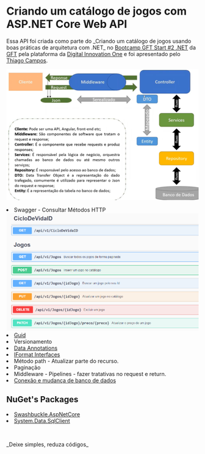 # Criando um catálogo de jogos com ASP.NET Core Web API

<p>Essa API foi criada como parte do _Criando um catálogo de jogos usando boas práticas de arquitetura com .NET_ no <a href="https://web.digitalinnovation.one/track/gft-start-2-net">Bootcamp GFT Start #2 .NET</a> da <a href="https://www.linkedin.com/company/gft-group/">GFT</a> pela plataforma da <a href="https://web.digitalinnovation.one/home">Digital Innovation One</a> e foi apresentado pelo <a href="https://www.linkedin.com/in/thiago-campos-de-oliveira-693a3840/">Thiago Campos</a>.</p>

<img src="img/API-DOTNET.png">



<p><li>Swagger - Consultar Métodos HTTP

<img src="img/img.png">


<li><a href="https://docs.microsoft.com/pt-br/dotnet/api/system.guid?view=net-5.0">Guid</a>
<li>Versionamento
<li><a href="https://docs.microsoft.com/pt-br/dotnet/api/system.windows.annotations.annotation?view=net-5.0">Data Annotations</a> 
<li><a href="https://docs.microsoft.com/pt-br/dotnet/api/system.iformatprovider?view=net-5.0">IFormat Interfaces</a>
<li> Método path - Atualizar parte do recurso.
<li>Paginação
<li>Middleware - Pipelines - fazer tratativas no request e return.
<li><a href="https://docs.microsoft.com/pt-br/dotnet/api/system.data.sqlclient.sqlconnection.connectionstring?view=dotnet-plat-ext-5.0">Conexão e mudança de banco de dados</a></p>

## NuGet's Packages
<p><li><a href="https://www.nuget.org/packages/Swashbuckle.AspNetCore">Swashbuckle.AspNetCore</a>	
<li><a href="https://www.nuget.org/packages/System.Data.SqlClient/
">System.Data.SqlClient</a></p><br/>



<p>_Deixe simples, reduza códigos_</p>